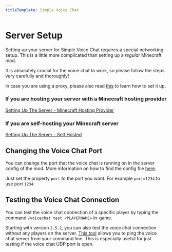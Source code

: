 ```yaml
---
titleTemplate: Simple Voice Chat
---
```


# Server Setup

Setting up your server for Simple Voice Chat requires a special networking setup.
This is a little more complicated than setting up a *regular* Minecraft mod.

It is absolutely crucial for the voice chat to work, so please follow the steps very carefully and thoroughly!

In case you are using a proxy, please also read [this](proxy_setup) to learn how to set it up.

### If you are hosting your server with a Minecraft hosting provider

[Setting Up The Server - Minecraft Hosting Provider](server_setup_mc_hosting)

### If you are self-hosting your Minecraft server

[Setting Up The Server - Self Hosted](server_setup_self_hosted)

## Changing the Voice Chat Port

You can change the port that the voice chat is running on in the server config of the mod.
More information on how to find the config file [here](server_config).

Just set the property `port` to the port you want.
For example `port=1234` to use port `1234`.

## Testing the Voice Chat Connection

You can test the voice chat connection of a specific player by typing the command `/voicechat test <PLAYERNAME>` in-game.


Starting with version `2.5.2`, you can also test the voice chat connection without any players on the server.
[This tool](https://github.com/henkelmax/svc-cli-utils) allows you to ping the voice chat server from your command line.
This is especially useful for just testing if the voice chat UDP port is open.

<ClientOnly>
    <WikiTracker name="setup"/>
</ClientOnly>
